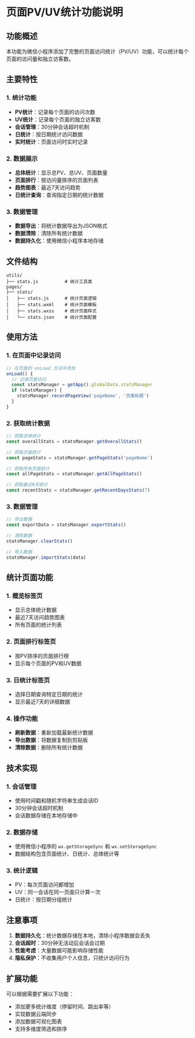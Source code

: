 # 页面PV/UV统计功能说明

## 功能概述

本功能为微信小程序添加了完整的页面访问统计（PV/UV）功能，可以统计每个页面的访问量和独立访客数。

## 主要特性

### 1. 统计功能
- **PV统计**：记录每个页面的访问次数
- **UV统计**：记录每个页面的独立访客数
- **会话管理**：30分钟会话超时机制
- **日统计**：按日期统计访问数据
- **实时统计**：页面访问时实时记录

### 2. 数据展示
- **总体统计**：显示总PV、总UV、页面数量
- **页面排行**：按访问量排序的页面列表
- **趋势图表**：最近7天访问趋势
- **日统计查询**：查询指定日期的统计数据

### 3. 数据管理
- **数据导出**：将统计数据导出为JSON格式
- **数据清除**：清除所有统计数据
- **数据持久化**：使用微信小程序本地存储

## 文件结构

```
utils/
├── stats.js          # 统计工具类
pages/
├── stats/
│   ├── stats.js      # 统计页面逻辑
│   ├── stats.wxml    # 统计页面模板
│   ├── stats.wxss    # 统计页面样式
│   └── stats.json    # 统计页面配置
```

## 使用方法

### 1. 在页面中记录访问

```javascript
// 在页面的 onLoad 方法中添加
onLoad() {
  // 记录页面访问
  const statsManager = getApp().globalData.statsManager
  if (statsManager) {
    statsManager.recordPageView('pageName', '页面标题')
  }
}
```

### 2. 获取统计数据

```javascript
// 获取总体统计
const overallStats = statsManager.getOverallStats()

// 获取页面统计
const pageStats = statsManager.getPageStats('pageName')

// 获取所有页面统计
const allPageStats = statsManager.getAllPageStats()

// 获取最近N天统计
const recentStats = statsManager.getRecentDaysStats(7)
```

### 3. 数据管理

```javascript
// 导出数据
const exportData = statsManager.exportStats()

// 清除数据
statsManager.clearStats()

// 导入数据
statsManager.importStats(data)
```

## 统计页面功能

### 1. 概览标签页
- 显示总体统计数据
- 最近7天访问趋势图表
- 所有页面的统计列表

### 2. 页面排行标签页
- 按PV排序的页面排行榜
- 显示每个页面的PV和UV数据

### 3. 日统计标签页
- 选择日期查询特定日期的统计
- 显示最近7天的详细数据

### 4. 操作功能
- **刷新数据**：重新加载最新统计数据
- **导出数据**：将数据复制到剪贴板
- **清除数据**：删除所有统计数据

## 技术实现

### 1. 会话管理
- 使用时间戳和随机字符串生成会话ID
- 30分钟会话超时机制
- 会话数据存储在本地存储中

### 2. 数据存储
- 使用微信小程序的 `wx.getStorageSync` 和 `wx.setStorageSync`
- 数据结构包含页面统计、日统计、总体统计等

### 3. 统计逻辑
- PV：每次页面访问都增加
- UV：同一会话在同一页面只计算一次
- 日统计：按日期分组统计

## 注意事项

1. **数据持久化**：统计数据存储在本地，清除小程序数据会丢失
2. **会话超时**：30分钟无活动后会话会过期
3. **性能考虑**：大量数据可能影响存储性能
4. **隐私保护**：不收集用户个人信息，只统计访问行为

## 扩展功能

可以根据需要扩展以下功能：
- 添加更多统计维度（停留时间、跳出率等）
- 实现数据云端同步
- 添加数据可视化图表
- 支持多维度筛选和排序